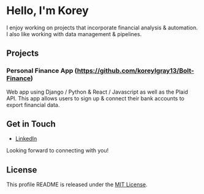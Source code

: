 # Hello, I'm Korey

I enjoy working on projects that incorporate financial analysis & automation. I also like working with data management & pipelines.

## Projects

### Personal Finance App (https://github.com/koreylgray13/Bolt-Finance)

Web app using Django / Python & React / Javascript as well as the Plaid API. This app allows users to sign up & connect their bank accounts to export financial data.




## Get in Touch

- [LinkedIn](https://linkedin.com/in/koreylgray/)

Looking forward to connecting with you!

## License

This profile README is released under the [MIT License](LICENSE).
